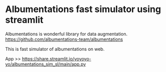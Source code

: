 # Albumentations fast simulator using streamlit

Albumentations is wonderful library for data augmentation. https://github.com/albumentations-team/albumentations

This is fast simulator of albumentations on web.

App >> https://share.streamlit.io/yoyoyo-yo/albumentations_sim_sl/main/app.py
